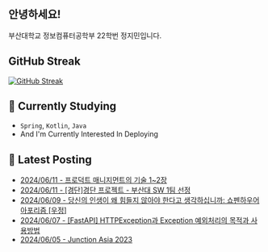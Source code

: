 
## 안녕하세요!
부산대학교 정보컴퓨터공학부 22학번 정지민입니다.

## GitHub Streak
[![GitHub Streak](https://streak-stats.demolab.com?user=Stopmin&theme=onedark-duo)](https://git.io/streak-stats)

## 📎 Currently Studying
- `Spring`, `Kotlin`, `Java`
- And I'm Currently Interested In Deploying

## 📝 Latest Posting
- [2024/06/11 - 프로덕트 매니지먼트의 기술 1~2장](https://stopmin.tistory.com/entry/%ED%94%84%EB%A1%9C%EB%8D%95%ED%8A%B8-%EB%A7%A4%EB%8B%88%EC%A7%80%EB%A8%BC%ED%8A%B8%EC%9D%98-%EA%B8%B0%EC%88%A0-12%EC%9E%A5)  
- [2024/06/11 - [경단]경단 프로젝트 - 부산대 SW 1팀 선정](https://stopmin.tistory.com/entry/%EA%B2%BD%EB%8B%A8%EA%B2%BD%EB%8B%A8-%ED%94%84%EB%A1%9C%EC%A0%9D%ED%8A%B8-%EB%B6%80%EC%82%B0%EB%8C%80-SW-1%ED%8C%80-%EC%84%A0%EC%A0%95)  
- [2024/06/09 - 당신의 인생이 왜 힘들지 않아야 한다고 생각하십니까: 쇼펜하우어 아포리즘 [우정]](https://stopmin.tistory.com/entry/%EC%9A%B0%EC%A0%95%EC%87%BC%ED%8E%9C%ED%95%98%EC%9A%B0%EC%96%B4-%EC%95%84%ED%8F%AC%EB%A6%AC%EC%A6%98)  
- [2024/06/07 - [FastAPI] HTTPException과 Exception 예외처리의 목적과 사용방법](https://stopmin.tistory.com/entry/FastAPI-HTTPException%EA%B3%BC-Exception-%EC%98%88%EC%99%B8%EC%B2%98%EB%A6%AC%EC%9D%98-%EB%AA%A9%EC%A0%81%EA%B3%BC-%EC%82%AC%EC%9A%A9%EB%B0%A9%EB%B2%95)  
- [2024/06/05 - Junction Asia 2023](https://stopmin.tistory.com/entry/Junction-Asia-2023)  

